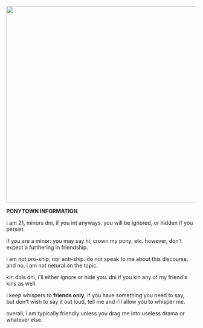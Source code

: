 <img src="https://www.pngkit.com/png/detail/315-3151877_jojos-bizarre-adventure-time-with-josuke-and-giorno.png" width="520" >


**PONYTOWN INFORMATION**

i am 21, minors dni, if you int anyways, you will be ignored, or hidden if you persist.

if you are a minor: you may say hi, crown my pony, etc. however, don't expect a furthering in friendship.

i am not pro-ship, nor anti-ship. do not speak to me about this discourse. and no, i am not netural on the topic.

kin dbls dni, i'll either ignore or hide you. dni if you kin any of my friend's kins as well.

i keep whispers to **friends only**, if you have something you need to say,           
but don't wish to say it out loud, tell me and i'll allow you to whisper me.

overall, i am typically friendly unless you drag me into useless drama or whatever else.


